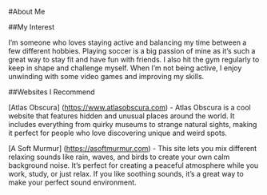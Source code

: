 #About Me

##My Interest

I’m someone who loves staying active and balancing my time between a few different hobbies. Playing soccer is a big passion of mine as it’s such a great way to stay fit and have fun with friends. I also hit the gym regularly to keep in shape and challenge myself. When I’m not being active, I enjoy unwinding with some video games and improving my skills. 

##Websites I Recommend

[Atlas Obscura] (https://www.atlasobscura.com) - Atlas Obscura is a cool website that features hidden and unusual places around the world. It includes everything from quirky museums to strange natural sights, making it perfect for people who love discovering unique and weird spots.

[A Soft Murmur] (https://asoftmurmur.com) - This site lets you mix different relaxing sounds like rain, waves, and birds to create your own calm background noise. It’s perfect for creating a peaceful atmosphere while you work, study, or just relax. If you like soothing sounds, it’s a great way to make your perfect sound environment.
